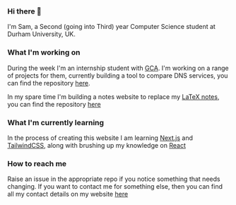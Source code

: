### Hi there 👋

I'm Sam, a Second (going into Third) year Computer Science student at Durham University, UK. 

### What I'm working on
During the week I'm an internship student with [GCA](https://www.globalcyberalliance.org/). I'm working on a range of projects for them, currently building a tool to compare DNS services, you can find the repository [here](https://github.com/samrobbins85/dns-comparison).

In my spare time I'm building a notes website to replace my [LaTeX notes](https://github.com/samrobbins85/university-notes), you can find the repository [here](https://github.com/samrobbins85/notes-site)

### What I'm currently learning
In the process of creating this website I am learning [Next.js](https://nextjs.org/) and [TailwindCSS](https://tailwindcss.com/), along with brushing up my knowledge on [React](https://reactjs.org/)

### How to reach me
Raise an issue in the appropriate repo if you notice something that needs changing. If you want to contact me for something else, then you can find all my contact details on my website [here](https://samrobbins.uk)
